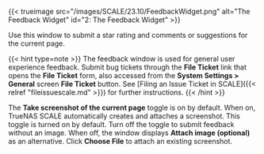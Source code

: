 ---
---

{{< trueimage src="/images/SCALE/23.10/FeedbackWidget.png" alt="The Feedback Widget" id="2: The Feedback Widget" >}}

Use this window to submit a star rating and comments or suggestions for the current page.

{{< hint type=note >}}
The feedback window is used for general user experience feedback. 
Submit bug tickets through the **File Ticket** link that opens the **File Ticket** form, also accessed from the **System Settings > General** screen **File Ticket** button. See [Filing an Issue Ticket in SCALE]({{< relref "fileissuescale.md" >}}) for further instructions.
{{< /hint >}}

The **Take screenshot of the current page** toggle is on by default. When on, TrueNAS SCALE automatically creates and attaches a screenshot.
This toggle is turned on by default.
Turn off the toggle to submit feedback without an image.
When off, the window displays **Attach image (optional)** as an alternative.
Click **Choose File** to attach an existing screenshot.
